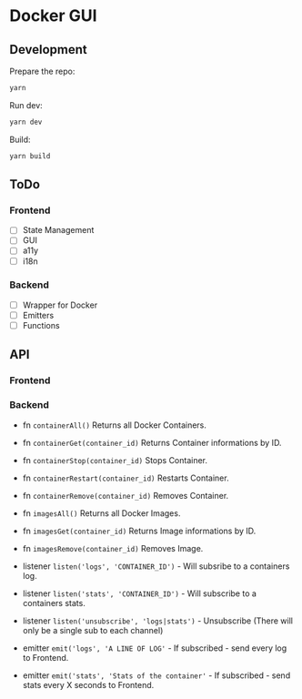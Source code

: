# Docker GUI
## Development
Prepare the repo:
```sh
yarn
```

Run dev:
```sh
yarn dev
```

Build:

```sh
yarn build
```

## ToDo
### Frontend
- [ ] State Management
- [ ] GUI
- [ ] a11y
- [ ] i18n

### Backend
- [ ] Wrapper for Docker
- [ ] Emitters
- [ ] Functions

## API
### Frontend
### Backend
- fn `containerAll()` Returns all Docker Containers.
- fn `containerGet(container_id)` Returns Container informations by ID.
- fn `containerStop(container_id)` Stops Container.
- fn `containerRestart(container_id)` Restarts Container.
- fn `containerRemove(container_id)` Removes Container.

- fn `imagesAll()` Returns all Docker Images.
- fn `imagesGet(container_id)` Returns Image informations by ID.
- fn `imagesRemove(container_id)` Removes Image.

- listener `listen('logs', 'CONTAINER_ID')` - Will subsribe to a containers log.
- listener `listen('stats', 'CONTAINER_ID')` - Will subscribe to a containers stats.
- listener `listen('unsubscribe', 'logs|stats')` - Unsubscribe (There will only be a single sub to each channel)

- emitter `emit('logs', 'A LINE OF LOG'` - If subscribed - send every log to Frontend.
- emitter `emit('stats', 'Stats of the container'` - If subscribed - send stats every X seconds to Frontend.
